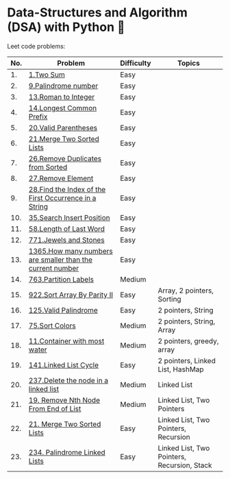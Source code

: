 # Data-Structures and Algorithm (DSA) with Python 🐍

Leet code problems:

| No. | Problem                                                                                                                                                                                     | Difficulty | Topics                                      |
| --- | ------------------------------------------------------------------------------------------------------------------------------------------------------------------------------------------- | ---------- | ------------------------------------------- |
| 1.  | [1.Two Sum](https://github.com/AnushaDeviR/dsaWithPython/blob/main/leetcode-data-structures/data-structures-1/twoSum.py)                                                                    | Easy       |
| 2.  | [9.Palindrome number](https://github.com/AnushaDeviR/dsaWithPython/blob/main/leetcode-data-structures/data-structures-1/palindromeNumber.py)                                                | Easy       |
| 3.  | [13.Roman to Integer](https://github.com/AnushaDeviR/dsaWithPython/blob/main/leetcode-data-structures/data-structures-1/romanToInteger.py)                                                  | Easy       |
| 4.  | [14.Longest Common Prefix](https://github.com/AnushaDeviR/dsaWithPython/blob/main/leetcode-data-structures/data-structures-1/longestCommonPrefix.py)                                        | Easy       |
| 5.  | [20.Valid Parentheses](https://github.com/AnushaDeviR/dsaWithPython/blob/main/leetcode-data-structures/data-structures-1/validParentheses.py)                                               | Easy       |
| 6.  | [21.Merge Two Sorted Lists](https://github.com/AnushaDeviR/dsaWithPython/blob/main/leetcode-data-structures/data-structures-1/mergeTwoSortedLists.py)                                       | Easy       |
| 7.  | [26.Remove Duplicates from Sorted](https://github.com/AnushaDeviR/dsaWithPython/blob/main/leetcode-data-structures/data-structures-1/removeDuplicatesFromSortedArray.py)                    | Easy       |
| 8.  | [27.Remove Element](https://github.com/AnushaDeviR/dsaWithPython/blob/main/leetcode-data-structures/data-structures-1/removeElement.py)                                                     | Easy       |
| 9.  | [28.Find the Index of the First Occurrence in a String](https://github.com/AnushaDeviR/dsaWithPython/blob/main/leetcode-data-structures/data-structures-1/indexOfFirstOccuranceInString.py) | Easy       |
| 10. | [35.Search Insert Position](https://github.com/AnushaDeviR/dsaWithPython/blob/main/leetcode-data-structures/data-structures-1/searchInsertPosition.py)                                      | Easy       |
| 11. | [58.Length of Last Word](https://github.com/AnushaDeviR/dsaWithPython/blob/main/leetcode-data-structures/data-structures-1/lengthOfLastWord.py)                                             | Easy       |
| 12. | [771.Jewels and Stones](https://github.com/AnushaDeviR/dsaWithPython/blob/main/leetcode-data-structures/data-structures-1/jewelsAndStones.py)                                               | Easy       |
| 13. | [1365.How many numbers are smaller than the current number](https://github.com/AnushaDeviR/dsaWithPython/blob/main/leetcode-data-structures/data-structures-1/smallerNumbersThanCurrent.py) | Easy       |
| 14. | [763.Partition Labels](https://github.com/AnushaDeviR/dsaWithPython/blob/main/leetcode-data-structures/data-structures-1/partitionLabels.py)                                                | Medium     |
| 15. | [922.Sort Array By Parity II](https://github.com/AnushaDeviR/dsaWithPython/blob/main/leetcode-data-structures/data-structures-1/sortArrayByParityII.py)                                     | Easy       | Array, 2 pointers, Sorting                  |
| 16. | [125.Valid Palindrome](https://github.com/AnushaDeviR/dsaWithPython/blob/main/leetcode-data-structures/data-structures-1/validPalindrome.py)                                                | Easy       | 2 pointers, String                          |
| 17. | [75.Sort Colors](https://github.com/AnushaDeviR/dsaWithPython/blob/main/leetcode-data-structures/data-structures-1/sortColors.py)                                                           | Medium     | 2 pointers, String, Array                   |
| 18. | [11.Container with most water](https://github.com/AnushaDeviR/dsaWithPython/blob/main/leetcode-data-structures/data-structures-1/containerWithMostWater.py)                                 | Medium     | 2 pointers, greedy, array                   |
| 19. | [141.Linked List Cycle](https://github.com/AnushaDeviR/dsaWithPython/blob/main/leetcode-data-structures/data-structures-1/linkedListCycle.py)                                               | Easy       | 2 pointers, Linked List, HashMap            |
| 20. | [237.Delete the node in a linked list](https://github.com/AnushaDeviR/dsaWithPython/blob/main/leetcode-data-structures/data-structures-1/deleteNodeInALinkedList.py)                        | Medium     | Linked List                                 |
| 21. | [19. Remove Nth Node From End of List](https://github.com/AnushaDeviR/dsaWithPython/blob/main/leetcode-data-structures/data-structures-1/removeNthNodeFromEndofList.py)                     | Medium     | Linked List, Two Pointers                   |
| 22. | [21. Merge Two Sorted Lists](https://github.com/AnushaDeviR/dsaWithPython/blob/main/leetcode-data-structures/data-structures-1/merge2SortedLists.py)                                        | Easy       | Linked List, Two Pointers, Recursion        |
| 23. | [234. Palindrome Linked Lists](https://github.com/AnushaDeviR/dsaWithPython/blob/main/leetcode-data-structures/data-structures-1/palindromeLinkedList.py)                                   | Easy       | Linked List, Two Pointers, Recursion, Stack |
